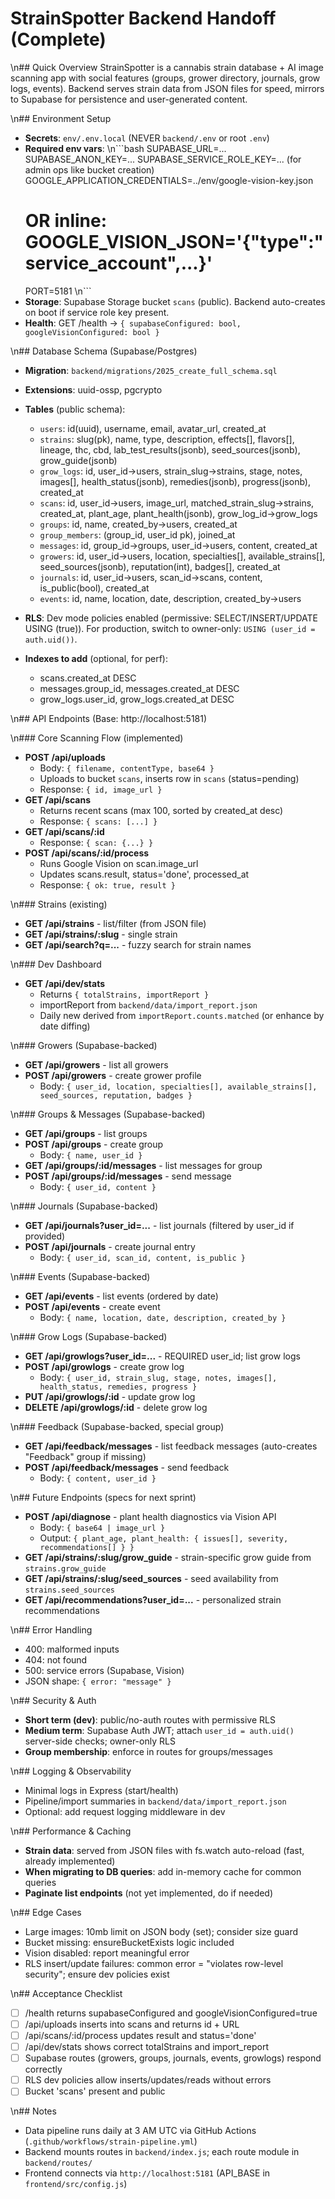 # StrainSpotter Backend Handoff (Complete)

\n## Quick Overview
StrainSpotter is a cannabis strain database + AI image scanning app with social features (groups, grower directory, journals, grow logs, events). Backend serves strain data from JSON files for speed, mirrors to Supabase for persistence and user-generated content.

\n## Environment Setup
- **Secrets**: `env/.env.local` (NEVER `backend/.env` or root `.env`)
- **Required env vars**:
\n```bash
  SUPABASE_URL=...
  SUPABASE_ANON_KEY=...
  SUPABASE_SERVICE_ROLE_KEY=... (for admin ops like bucket creation)
  GOOGLE_APPLICATION_CREDENTIALS=../env/google-vision-key.json
  # OR inline: GOOGLE_VISION_JSON='{"type":"service_account",...}'
  PORT=5181
\n```
- **Storage**: Supabase Storage bucket `scans` (public). Backend auto-creates on boot if service role key present.
- **Health**: GET /health → `{ supabaseConfigured: bool, googleVisionConfigured: bool }`

\n## Database Schema (Supabase/Postgres)
- **Migration**: `backend/migrations/2025_create_full_schema.sql`
- **Extensions**: uuid-ossp, pgcrypto
- **Tables** (public schema):
  - `users`: id(uuid), username, email, avatar_url, created_at
  - `strains`: slug(pk), name, type, description, effects[], flavors[], lineage, thc, cbd, lab_test_results(jsonb), seed_sources(jsonb), grow_guide(jsonb)
  - `grow_logs`: id, user_id→users, strain_slug→strains, stage, notes, images[], health_status(jsonb), remedies(jsonb), progress(jsonb), created_at
  - `scans`: id, user_id→users, image_url, matched_strain_slug→strains, created_at, plant_age, plant_health(jsonb), grow_log_id→grow_logs
  - `groups`: id, name, created_by→users, created_at
  - `group_members`: (group_id, user_id pk), joined_at
  - `messages`: id, group_id→groups, user_id→users, content, created_at
  - `growers`: id, user_id→users, location, specialties[], available_strains[], seed_sources(jsonb), reputation(int), badges[], created_at
  - `journals`: id, user_id→users, scan_id→scans, content, is_public(bool), created_at
  - `events`: id, name, location, date, description, created_by→users

- **RLS**: Dev mode policies enabled (permissive: SELECT/INSERT/UPDATE USING (true)). For production, switch to owner-only: `USING (user_id = auth.uid())`.

- **Indexes to add** (optional, for perf):
  - scans.created_at DESC
  - messages.group_id, messages.created_at DESC
  - grow_logs.user_id, grow_logs.created_at DESC

\n## API Endpoints (Base: http://localhost:5181)

\n### Core Scanning Flow (implemented)
- **POST /api/uploads**
  - Body: `{ filename, contentType, base64 }`
  - Uploads to bucket `scans`, inserts row in `scans` (status=pending)
  - Response: `{ id, image_url }`
- **GET /api/scans**
  - Returns recent scans (max 100, sorted by created_at desc)
  - Response: `{ scans: [...] }`
- **GET /api/scans/:id**
  - Response: `{ scan: {...} }`
- **POST /api/scans/:id/process**
  - Runs Google Vision on scan.image_url
  - Updates scans.result, status='done', processed_at
  - Response: `{ ok: true, result }`

\n### Strains (existing)
- **GET /api/strains** - list/filter (from JSON file)
- **GET /api/strains/:slug** - single strain
- **GET /api/search?q=...** - fuzzy search for strain names

\n### Dev Dashboard
- **GET /api/dev/stats**
  - Returns `{ totalStrains, importReport }`
  - importReport from `backend/data/import_report.json`
  - Daily new derived from `importReport.counts.matched` (or enhance by date diffing)

\n### Growers (Supabase-backed)
- **GET /api/growers** - list all growers
- **POST /api/growers** - create grower profile
  - Body: `{ user_id, location, specialties[], available_strains[], seed_sources, reputation, badges }`

\n### Groups & Messages (Supabase-backed)
- **GET /api/groups** - list groups
- **POST /api/groups** - create group
  - Body: `{ name, user_id }`
- **GET /api/groups/:id/messages** - list messages for group
- **POST /api/groups/:id/messages** - send message
  - Body: `{ user_id, content }`

\n### Journals (Supabase-backed)
- **GET /api/journals?user_id=...** - list journals (filtered by user_id if provided)
- **POST /api/journals** - create journal entry
  - Body: `{ user_id, scan_id, content, is_public }`

\n### Events (Supabase-backed)
- **GET /api/events** - list events (ordered by date)
- **POST /api/events** - create event
  - Body: `{ name, location, date, description, created_by }`

\n### Grow Logs (Supabase-backed)
- **GET /api/growlogs?user_id=...** - REQUIRED user_id; list grow logs
- **POST /api/growlogs** - create grow log
  - Body: `{ user_id, strain_slug, stage, notes, images[], health_status, remedies, progress }`
- **PUT /api/growlogs/:id** - update grow log
- **DELETE /api/growlogs/:id** - delete grow log

\n### Feedback (Supabase-backed, special group)
- **GET /api/feedback/messages** - list feedback messages (auto-creates "Feedback" group if missing)
- **POST /api/feedback/messages** - send feedback
  - Body: `{ content, user_id }`

\n## Future Endpoints (specs for next sprint)
- **POST /api/diagnose** - plant health diagnostics via Vision API
  - Body: `{ base64 | image_url }`
  - Output: `{ plant_age, plant_health: { issues[], severity, recommendations[] } }`
- **GET /api/strains/:slug/grow_guide** - strain-specific grow guide from `strains.grow_guide`
- **GET /api/strains/:slug/seed_sources** - seed availability from `strains.seed_sources`
- **GET /api/recommendations?user_id=...** - personalized strain recommendations

\n## Error Handling
- 400: malformed inputs
- 404: not found
- 500: service errors (Supabase, Vision)
- JSON shape: `{ error: "message" }`

\n## Security & Auth
- **Short term (dev)**: public/no-auth routes with permissive RLS
- **Medium term**: Supabase Auth JWT; attach `user_id = auth.uid()` server-side checks; owner-only RLS
- **Group membership**: enforce in routes for groups/messages

\n## Logging & Observability
- Minimal logs in Express (start/health)
- Pipeline/import summaries in `backend/data/import_report.json`
- Optional: add request logging middleware in dev

\n## Performance & Caching
- **Strain data**: served from JSON files with fs.watch auto-reload (fast, already implemented)
- **When migrating to DB queries**: add in-memory cache for common queries
- **Paginate list endpoints** (not yet implemented, do if needed)

\n## Edge Cases
- Large images: 10mb limit on JSON body (set); consider size guard
- Bucket missing: ensureBucketExists logic included
- Vision disabled: report meaningful error
- RLS insert/update failures: common error = "violates row-level security"; ensure dev policies exist

\n## Acceptance Checklist
- [ ] /health returns supabaseConfigured and googleVisionConfigured=true
- [ ] /api/uploads inserts into scans and returns id + URL
- [ ] /api/scans/:id/process updates result and status='done'
- [ ] /api/dev/stats shows correct totalStrains and import_report
- [ ] Supabase routes (growers, groups, journals, events, growlogs) respond correctly
- [ ] RLS dev policies allow inserts/updates/reads without errors
- [ ] Bucket 'scans' present and public

\n## Notes
- Data pipeline runs daily at 3 AM UTC via GitHub Actions (`.github/workflows/strain-pipeline.yml`)
- Backend mounts routes in `backend/index.js`; each route module in `backend/routes/`
- Frontend connects via `http://localhost:5181` (API_BASE in `frontend/src/config.js`)
